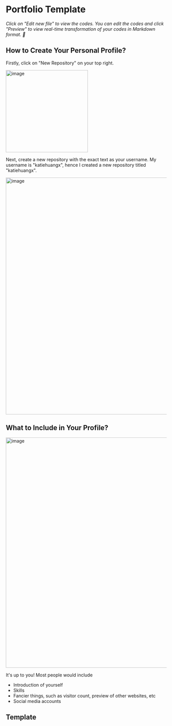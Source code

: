 # Portfolio Template

_Click on "Edit new file" to view the codes. You can edit the codes and click "Preview" to view real-time transformation of your codes in Markdown format. 🙂_

## How to Create Your Personal Profile?

Firstly, click on "New Repository" on your top right. 

<img width="257" alt="image" src="https://user-images.githubusercontent.com/81607668/135068335-12538e85-8090-4f27-8232-47bfcc15b2c2.png">

Next, create a new repository with the exact text as your username. My username is "katiehuangx", hence I created a new repository titled "katiehuangx". 

<img width="741" alt="image" src="https://user-images.githubusercontent.com/81607668/135068602-575ffddb-44f9-41d1-b701-f92bd04c2bc6.png">

## What to Include in Your Profile?

<img width="720" alt="image" src="https://user-images.githubusercontent.com/81607668/135069053-e5ebab78-6369-4402-a0ae-82267a1a5ce2.png">

It's up to you! Most people would include
- Introduction of yourself
- Skills
- Fancier things, such as visitor count, preview of other websites, etc
- Social media accounts

## Template


